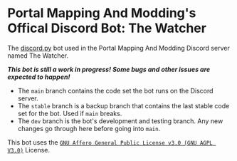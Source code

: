 # Portal Mapping And Modding's Offical Discord Bot: The Watcher

The [discord.py](https://github.com/Rapptz/discord.py) bot used in the Portal Mapping And Modding Discord server named The Watcher.

***This bot is still a work in progress! Some bugs and other issues are expected to happen!***

- The `main` branch contains the code set the bot runs on the Discord server.
- The `stable` branch is a backup branch that contains the last stable code set for the bot. Used if `main` breaks.
- The `dev` branch is the bot's development and testing branch. Any new changes go through here before going into `main`.

This bot uses the [`GNU Affero General Public License v3.0 (GNU AGPL V3.0)`](https://choosealicense.com/licenses/agpl-3.0/#) License.
